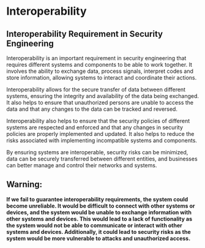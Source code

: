 # Interoperability 

## Interoperability Requirement in Security Engineering
Interoperability is an important requirement in security engineering that requires different systems and components to be able to work together. It involves the ability to exchange data, process signals, interpret codes and store information, allowing systems to interact and coordinate their actions.

Interoperability allows for the secure transfer of data between different systems, ensuring the integrity and availability of the data being exchanged. It also helps to ensure that unauthorized persons are unable to access the data and that any changes to the data can be tracked and reversed.

Interoperability also helps to ensure that the security policies of different systems are respected and enforced and that any changes in security policies are properly implemented and updated. It also helps to reduce the risks associated with implementing incompatible systems and components.

By ensuring systems are interoperable, security risks can be minimized, data can be securely transferred between different entities, and businesses can better manage and control their networks and systems.

## Warning: 

**If we fail to guarantee interoperability requirements, the system could become unreliable. It would be difficult to connect with other systems or devices, and the system would be unable to exchange information with other systems and devices. This would lead to a lack of functionality as the system would not be able to communicate or interact with other systems and devices. Additionally, it could lead to security risks as the system would be more vulnerable to attacks and unauthorized access.**